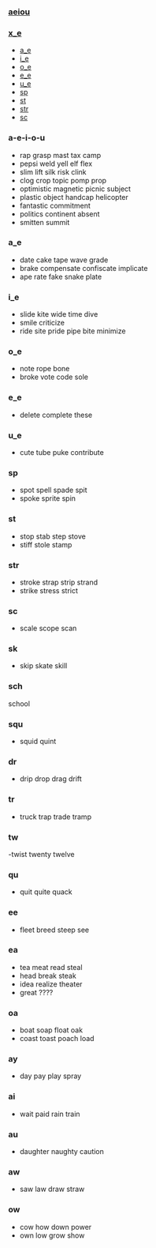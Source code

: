 ### [aeiou](#a-e-i-o-u)
### [x_e](a_e)
- [a_e](#a_e)
- [i_e](#i_e)
- [o_e](#o_e)
- [e_e](#e_e)
- [u_e](#u_e)
- [sp](#sp)
- [st](#st)
- [str](#str)
- [sc](#sc)


### a-e-i-o-u
- rap grasp mast tax camp
- pepsi weld yell elf flex
- slim lift silk risk clink
- clog crop topic pomp prop
- optimistic magnetic picnic subject
- plastic object handcap helicopter 
- fantastic commitment
- politics continent absent
- smitten summit 

### a_e
- date cake tape wave grade
- brake compensate confiscate implicate
- ape rate fake snake plate
### i_e
- slide kite wide time dive
- smile criticize 
- ride site pride pipe bite minimize
### o_e 
- note rope bone
- broke vote code sole
### e_e
- delete complete these
### u_e
- cute tube puke contribute
### sp
- spot spell spade spit
- spoke sprite spin
### st
- stop stab step stove
- stiff stole stamp
### str
- stroke strap strip strand
- strike stress strict
### sc
- scale scope scan
### sk
- skip skate skill
### sch
school
### squ
- squid quint
### dr
- drip drop drag drift
### tr
- truck trap trade tramp
### tw
-twist twenty twelve
### qu
- quit quite quack
### ee
- fleet breed  steep see
### ea
- tea meat read steal
- head break steak
- idea realize theater
- great ????
###  oa 
- boat soap float oak
- coast toast poach load
### ay
- day pay play spray
### ai
- wait paid rain train
### au
- daughter naughty caution
### aw 
- saw law draw straw
### ow
- cow how down power
- own low grow show



